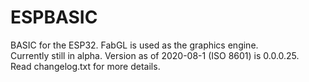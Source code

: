 # ESPBASIC
BASIC for the ESP32. FabGL is used as the graphics engine.
<br>
Currently still in alpha. Version as of 2020-08-1 (ISO 8601) is 0.0.0.25.
<br>
Read changelog.txt for more details.
